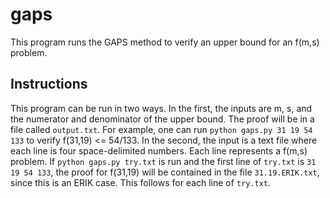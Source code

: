 # gaps
This program runs the GAPS method to verify an upper bound for an f(m,s) problem.

## Instructions
This program can be run in two ways. In the first, the inputs are m, s, and the numerator and denominator of the upper bound. The proof will be in a file called `output.txt`. For example, one can run `python gaps.py 31 19 54 133` to verify f(31,19) <= 54/133. In the second, the input is a text file where each line is four space-delimited numbers. Each line represents a f(m,s) problem. If `python gaps.py try.txt` is run and the first line of `try.txt` is `31 19 54 133`, the proof for f(31,19) will be contained in the file `31.19.ERIK.txt`, since this is an ERIK case. This follows for each line of `try.txt`.
